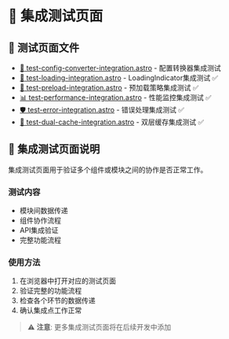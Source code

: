 # 🔗 集成测试页面

## 📄 测试页面文件
- [🔄 test-config-converter-integration.astro](test-config-converter-integration.astro) - 配置转换器集成测试
- [🔗 test-loading-integration.astro](test-loading-integration.astro) - LoadingIndicator集成测试 ✅
- [🧠 test-preload-integration.astro](test-preload-integration.astro) - 预加载策略集成测试 ✅
- [📊 test-performance-integration.astro](test-performance-integration.astro) - 性能监控集成测试 ✅
- [🛡️ test-error-integration.astro](test-error-integration.astro) - 错误处理集成测试 ✅
- [💾 test-dual-cache-integration.astro](test-dual-cache-integration.astro) - 双层缓存集成测试 ✅

## 🎯 集成测试页面说明

集成测试页面用于验证多个组件或模块之间的协作是否正常工作。

### 测试内容
- 模块间数据传递
- 组件协作流程
- API集成验证
- 完整功能流程

### 使用方法
1. 在浏览器中打开对应的测试页面
2. 验证完整的功能流程
3. 检查各个环节的数据传递
4. 确认集成点工作正常

> ⚠️ **注意**: 更多集成测试页面将在后续开发中添加
